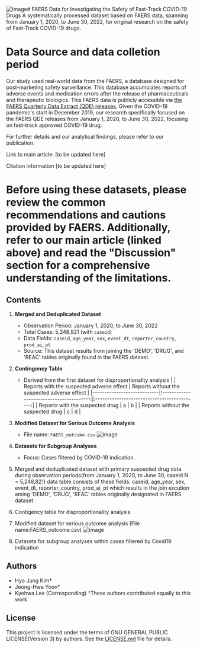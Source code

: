 ![image](https://github.com/HyoJungKim/FAERS_Data_for_Investigating-the-Safety-of-Fast-Track-COVID-19-Drugs/assets/25048006/1d5b59de-01ca-43d3-ac7e-253bf4b79c9c)# FAERS Data for Investigating the Safety of Fast-Track COVID-19 Drugs
A systematically processed dataset based on FAERS data, spanning from January 1, 2020, to June 30, 2022, for original research on the safety of Fast-Track COVID-19 drugs.

# Data Source and data colletion period
Our study used real-world data from the FAERS, a database designed for post-marketing safety surveillance. This database accumulates reports of adverse events and medication errors after the release of pharmaceuticals and therapeutic biologics. This FAERS data is publicly accessible via [the FAERS Quarterly Data Extract (QDE) releases](https://fis.fda.gov/extensions/FPD-QDE-FAERS/FPD-QDE-FAERS.html). 
Given the COVID-19 pandemic's start in December 2019, our research specifically focused on the FAERS QDE releases from January 1, 2020, to June 30, 2022, focusing on fast-track approved COVID-19 drug.

For further details and our analytical findings, please refer to our publication.

Link to main article:
[to be updated here]

Citation information
[to be updated here]

# Before using these datasets, please review the common recommendations and cautions provided by FAERS. Additionally, refer to our main article (linked above) and read the "Discussion" section for a comprehensive understanding of the limitations.

## Contents
1. **Merged and Deduplicated Dataset** 
   - Observation Period: January 1, 2020, to June 30, 2022
   - Total Cases: 5,248,821 (with `caseid`)
   - Data Fields: `caseid`, `age_year`, `sex`, `event_dt`, `reporter_country`, `prod_ai`, `pt`
   - Source: This dataset results from joining the 'DEMO', 'DRUG', and 'REAC' tables originally found in the FAERS dataset.

2. **Contingency Table**
   - Derived from the first dataset for disproportionality analysis
|                            | Reports with the suspected adverse effect | Reports without the suspected adverse effect |
|----------------------------|:----------------------------------------:|:-------------------------------------------:|
| Reports with the suspected drug   |                   a                    |                    b                        |
| Reports without the suspected drug |                   c                    |                    d                      |


3. **Modified Dataset for Serious Outcome Analysis** 
   - File name: `FAERS_outcome.csv`
   ![image](https://github.com/HyoJungKim/FAERS_Data_for_Investigating-the-Safety-of-Fast-Track-COVID-19-Drugs/assets/25048006/ff5f93c0-73d0-4ccd-977e-56d5cfdc49ea)

4. **Datasets for Subgroup Analyses** 
   - Focus: Cases filtered by COVID-19 indication.

1. Merged and deduplicated dataset with primary suspected drug data during observation periods(from January 1, 2020, to June 30, caseid N = 5,248,821)
 data table consists of these fields: caseid, age_year, sex, event_dt, reporter_country, prod_ai, pt
 which results in the join excution aming 'DEMO', 'DRUG', 'REAC' tables originally designated in FAERS dataset 

3. Contigency table for disproportionality analysis
   
4. Modified dataset for serious outcome analysis (File name:FAERS_outcome.csv)
![image](https://github.com/HyoJungKim/FAERS_Data_for_Investigating-the-Safety-of-Fast-Track-COVID-19-Drugs/assets/25048006/ff5f93c0-73d0-4ccd-977e-56d5cfdc49ea)

5. Datasets for subgroup analyses within cases filtered by Covid19 indication


## Authors
* Hyo Jung Kim†
* Jeong-Hwa Yoon†
* Kyehwa Lee (Corresponding)
†These authors contributed equally to this work

## License
This project is licensed under the terms of GNU GENERAL PUBLIC LICENSE(Version 3) by authors. 
See the [LICENSE.md](https://github.com/HyojungKim/FAERS_Data_for_Investigating-the-Safety-of-Fast-Track-COVID-19-Drugs/blob/master/LICENSE.md) file for details.

